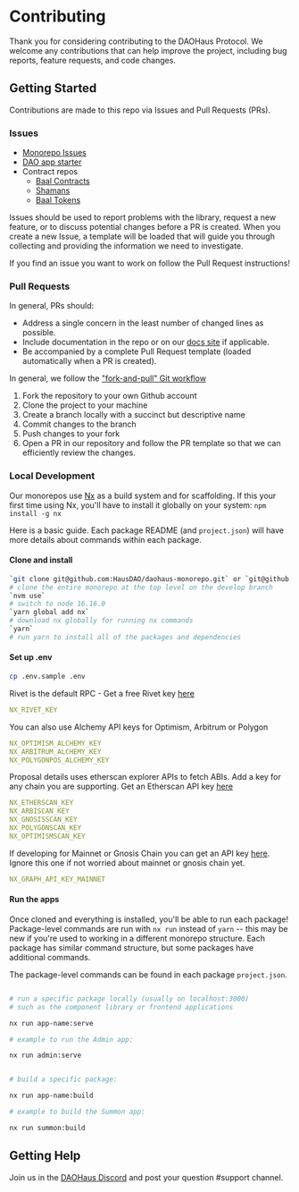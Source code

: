# Contributing

Thank you for considering contributing to the DAOHaus Protocol. We welcome any contributions that can help improve the project, including bug reports, feature requests, and code changes.

## Getting Started

Contributions are made to this repo via Issues and Pull Requests (PRs).

### Issues

- [Monorepo Issues](https://github.com/HausDAO/monorepo/issues)
- [DAO app starter](https://github.com/HausDAO/dao-app-starter-vite/issues)
- Contract repos
  - [Baal Contracts](https://github.com/HausDAO/Baal/issues)
  - [Shamans](https://github.com/HausDAO/baal-shamans/issues)
  - [Baal Tokens](https://github.com/HausDAO/baal-tokens/issues)

Issues should be used to report problems with the library, request a new feature, or to discuss potential changes before a PR is created. When you create a new Issue, a template will be loaded that will guide you through collecting and providing the information we need to investigate.

If you find an issue you want to work on follow the Pull Request instructions!

### Pull Requests

In general, PRs should:

- Address a single concern in the least number of changed lines as possible.
- Include documentation in the repo or on our [docs site](https://docs.daohaus.club/) if applicable.
- Be accompanied by a complete Pull Request template (loaded automatically when a PR is created).

In general, we follow the ["fork-and-pull" Git workflow](https://github.com/susam/gitpr)

1. Fork the repository to your own Github account
2. Clone the project to your machine
3. Create a branch locally with a succinct but descriptive name
4. Commit changes to the branch
5. Push changes to your fork
6. Open a PR in our repository and follow the PR template so that we can efficiently review the changes.

### Local Development

Our monorepos use [Nx](https://nx.dev/) as a build system and for scaffolding. If this your first time using Nx, you'll have to install it globally on your system:
`npm install -g nx`

Here is a basic guide. Each package README (and `project.json`) will have more details about commands within each package.

#### Clone and install

```bash
`git clone git@github.com:HausDAO/daohaus-monorepo.git` or `git@github.com:HausDAO/daohaus-monorepo.git`
# clone the entire monorepo at the top level on the develop branch
`nvm use`
# switch to node 16.16.0
`yarn global add nx`
# download nx globally for running nx commands
`yarn`
# run yarn to install all of the packages and dependencies
```

#### Set up .env

```bash
cp .env.sample .env
```

Rivet is the default RPC - Get a free Rivet key [here](https://rivet.cloud/)

```yaml
NX_RIVET_KEY
```

You can also use Alchemy API keys for Optimism, Arbitrum or Polygon

```yaml
NX_OPTIMISM_ALCHEMY_KEY
NX_ARBITRUM_ALCHEMY_KEY
NX_POLYGONPOS_ALCHEMY_KEY
```

Proposal details uses etherscan explorer APIs to fetch ABIs. Add a key for any chain you are supporting. Get an Etherscan API key [here](https://etherscan.io/apis)

```yaml
NX_ETHERSCAN_KEY
NX_ARBISCAN_KEY
NX_GNOSISSCAN_KEY
NX_POLYGONSCAN_KEY
NX_OPTIMISMSCAN_KEY
```

If developing for Mainnet or Gnosis Chain you can get an API key [here](https://thegraph.com/explorer/subgraph?id=GfHFdFmiSwW1PKtnDhhcxhArwtTjVuMnXxQ5XcETF1bP&view=Overview). Ignore this one if not worried about mainnet or gnosis chain yet.

```yaml
NX_GRAPH_API_KEY_MAINNET
```

#### Run the apps

Once cloned and everything is installed, you'll be able to run each package! Package-level commands are run with `nx run` instead of `yarn` -- this may be new if you're used to working in a different monorepo structure. Each package has similar command structure, but some packages have additional commands.

The package-level commands can be found in each package `project.json`.

```bash

# run a specific package locally (usually on localhost:3000)
# such as the component library or frontend applications

nx run app-name:serve

# example to run the Admin app:

nx run admin:serve


# build a specific package:

nx run app-name:build

# example to build the Summon app:

nx run summon:build
```

## Getting Help

Join us in the [DAOHaus Discord](https://discord.com/invite/3drjHWWcRa) and post your question #support channel.
